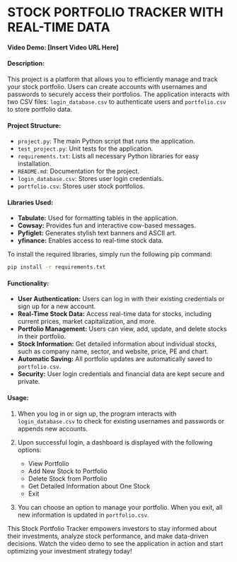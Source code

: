 # STOCK PORTFOLIO TRACKER WITH REAL-TIME DATA

#### Video Demo: [Insert Video URL Here]

#### Description:
This project is a platform that allows you to efficiently manage and track your stock portfolio. Users can create accounts with usernames and passwords to securely access their portfolios. The application interacts with two CSV files: `login_database.csv` to authenticate users and `portfolio.csv` to store portfolio data.

#### Project Structure:
- `project.py`: The main Python script that runs the application.
- `test_project.py`: Unit tests for the application.
- `requirements.txt`: Lists all necessary Python libraries for easy installation.
- `README.md`: Documentation for the project.
- `login_database.csv`: Stores user login credentials.
- `portfolio.csv`: Stores user stock portfolios.

#### Libraries Used:
- **Tabulate:** Used for formatting tables in the application.
- **Cowsay:** Provides fun and interactive cow-based messages.
- **Pyfiglet:** Generates stylish text banners and ASCII art.
- **yfinance:** Enables access to real-time stock data.

To install the required libraries, simply run the following pip command:

```bash
pip install -r requirements.txt
```

#### Functionality:
- **User Authentication:** Users can log in with their existing credentials or sign up for a new account.
- **Real-Time Stock Data:** Access real-time data for stocks, including current prices, market capitalization, and more.
- **Portfolio Management:** Users can view, add, update, and delete stocks in their portfolio.
- **Stock Information:** Get detailed information about individual stocks, such as company name, sector, and website, price, PE and chart.
- **Automatic Saving:** All portfolio updates are automatically saved to `portfolio.csv`.
- **Security:** User login credentials and financial data are kept secure and private.

#### Usage:
1. When you log in or sign up, the program interacts with `login_database.csv` to check for existing usernames and passwords or appends new accounts.

2. Upon successful login, a dashboard is displayed with the following options:
   - View Portfolio
   - Add New Stock to Portfolio
   - Delete Stock from Portfolio
   - Get Detailed Information about One Stock
   - Exit

3. You can choose an option to manage your portfolio. When you exit, all new information is updated in `portfolio.csv`.

This Stock Portfolio Tracker empowers investors to stay informed about their investments, analyze stock performance, and make data-driven decisions. Watch the video demo to see the application in action and start optimizing your investment strategy today!